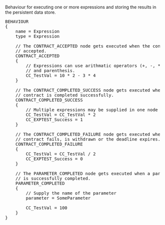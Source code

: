Behaviour for executing one or more expressions and storing the results in the persistent data store.

<pre>
BEHAVIOUR
{
    name = Expression
    type = Expression

    // The CONTRACT_ACCEPTED node gets executed when the contract is
    // accepted.
    CONTRACT_ACCEPTED
    {
        // Expressions can use arithmatic operators (+, -, *, /)
        // and parenthesis.
        CC_TestVal = 10 * 2 - 3 * 4
    }

    // The CONTRACT_COMPLETED_SUCCESS node gets executed when the
    // contract is completed successfully.
    CONTRACT_COMPLETED_SUCCESS
    {
        // Multiple expressions may be supplied in one node
        CC_TestVal = CC_TestVal * 2
        CC_EXPTEST_Success = 1
    }

    // The CONTRACT_COMPLETED_FAILURE node gets executed when the
    // contract fails, is withdrawn or the deadline expires.
    CONTRACT_COMPLETED_FAILURE
    {
        CC_TestVal = CC_TestVal / 2
        CC_EXPTEST_Success = 0
    }

    // The PARAMETER_COMPLETED node gets executed when a parameter
    // is successfully completed.
    PARAMETER_COMPLETED
    {
        // Supply the name of the parameter
        parameter = SomeParameter

        CC_TestVal = 100
    }
}
</pre>
